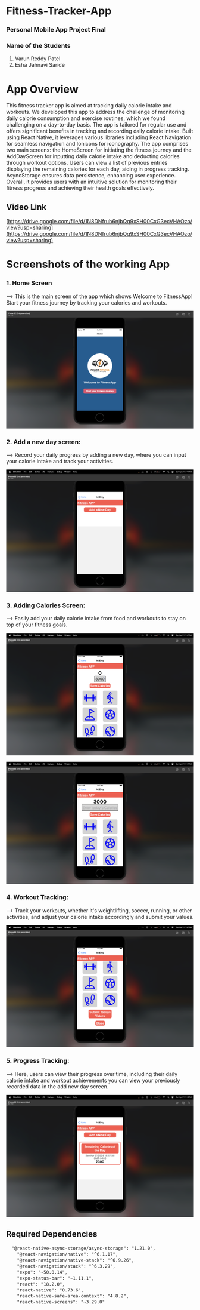 # Fitness-Tracker-App

### Personal Mobile App Project Final

### Name of the Students
1. Varun Reddy Patel
2. Esha Jahnavi Saride

# App Overview

This fitness tracker app is aimed at tracking daily calorie intake and workouts. We developed this app to address the challenge of monitoring daily calorie consumption and exercise routines, which we found challenging on a day-to-day basis. The app is tailored for regular use and offers significant benefits in tracking and recording daily calorie intake. Built using React Native, it leverages various libraries including React Navigation for seamless navigation and Ionicons for iconography. The app comprises two main screens: the HomeScreen for initiating the fitness journey and the AddDayScreen for inputting daily calorie intake and deducting calories through workout options. Users can view a list of previous entries displaying the remaining calories for each day, aiding in progress tracking. AsyncStorage ensures data persistence, enhancing user experience. Overall, it provides users with an intuitive solution for monitoring their fitness progress and achieving their health goals effectively.

## Video Link

[https://drive.google.com/file/d/1N8DNfrub6njbQq9xSH00CxG3ecVHAOzo/view?usp=sharing](https://drive.google.com/file/d/1N8DNfrub6njbQq9xSH00CxG3ecVHAOzo/view?usp=sharing)

# Screenshots of the working App

### 1. Home Screen

--> This is the main screen of the app which shows Welcome to FitnessApp! Start your fitness journey by tracking your calories and workouts.


![Homescreen](images/s1.png)

### 2. Add a new day screen:

--> Record your daily progress by adding a new day, where you can input your calorie intake and track your activities.

![FitnessApp Screen](images/s2.png)

### 3. Adding Calories Screen:

--> Easily add your daily calorie intake from food and workouts to stay on top of your fitness goals.

![Entering calories](images/s3.png)

![Display the number of calories you got today](images/s4.png)

### 4. Workout Tracking:

--> Track your workouts, whether it's weightlifting, soccer, running, or other activities, and adjust your calorie intake accordingly and submit your values.

![submitting today's values](images/s5.png)

### 5. Progress Tracking:

--> Here, users can view their progress over time, including their daily calorie intake and workout achievements you can view your previously recorded data in the add new day screen.

![stored values](images/s6.png)

## Required Dependencies

```
  "@react-native-async-storage/async-storage": "1.21.0",
    "@react-navigation/native": "^6.1.17",
    "@react-navigation/native-stack": "^6.9.26",
    "@react-navigation/stack": "^6.3.29",
    "expo": "~50.0.14",
    "expo-status-bar": "~1.11.1",
    "react": "18.2.0",
    "react-native": "0.73.6",
    "react-native-safe-area-context": "4.8.2",
    "react-native-screens": "~3.29.0"
```
